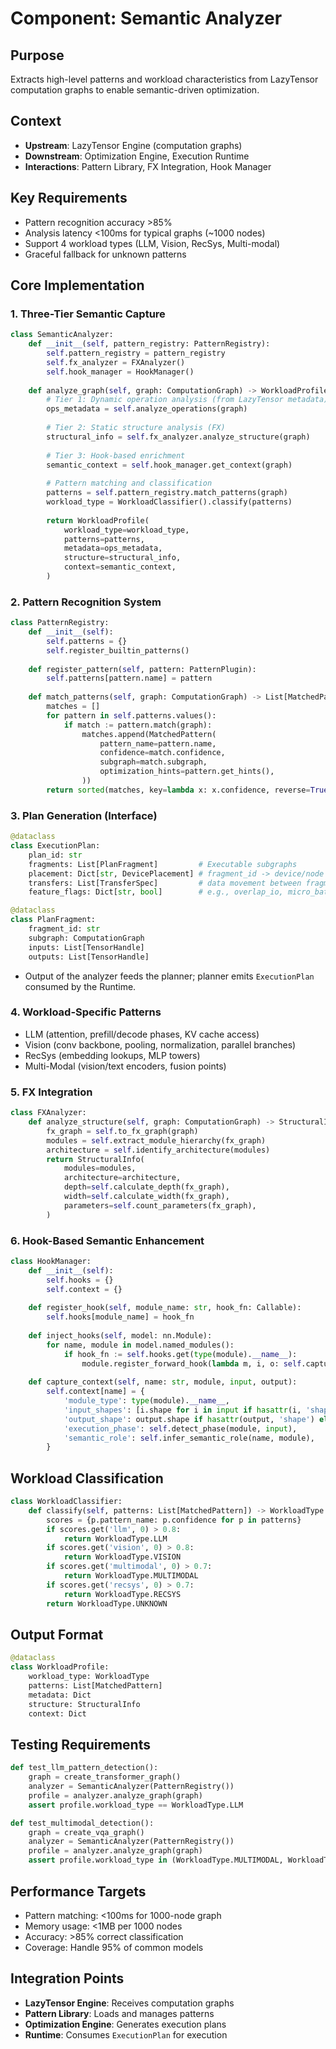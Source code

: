 # Component: Semantic Analyzer

## Purpose
Extracts high-level patterns and workload characteristics from LazyTensor computation graphs to enable semantic-driven optimization.

## Context
- **Upstream**: LazyTensor Engine (computation graphs)
- **Downstream**: Optimization Engine, Execution Runtime
- **Interactions**: Pattern Library, FX Integration, Hook Manager

## Key Requirements
- Pattern recognition accuracy >85%
- Analysis latency <100ms for typical graphs (~1000 nodes)
- Support 4 workload types (LLM, Vision, RecSys, Multi-modal)
- Graceful fallback for unknown patterns

## Core Implementation

### 1. Three-Tier Semantic Capture
```python
class SemanticAnalyzer:
    def __init__(self, pattern_registry: PatternRegistry):
        self.pattern_registry = pattern_registry
        self.fx_analyzer = FXAnalyzer()
        self.hook_manager = HookManager()
    
    def analyze_graph(self, graph: ComputationGraph) -> WorkloadProfile:
        # Tier 1: Dynamic operation analysis (from LazyTensor metadata)
        ops_metadata = self.analyze_operations(graph)
        
        # Tier 2: Static structure analysis (FX)
        structural_info = self.fx_analyzer.analyze_structure(graph)
        
        # Tier 3: Hook-based enrichment
        semantic_context = self.hook_manager.get_context(graph)
        
        # Pattern matching and classification
        patterns = self.pattern_registry.match_patterns(graph)
        workload_type = WorkloadClassifier().classify(patterns)
        
        return WorkloadProfile(
            workload_type=workload_type,
            patterns=patterns,
            metadata=ops_metadata,
            structure=structural_info,
            context=semantic_context,
        )
```

### 2. Pattern Recognition System
```python
class PatternRegistry:
    def __init__(self):
        self.patterns = {}
        self.register_builtin_patterns()
        
    def register_pattern(self, pattern: PatternPlugin):
        self.patterns[pattern.name] = pattern
        
    def match_patterns(self, graph: ComputationGraph) -> List[MatchedPattern]:
        matches = []
        for pattern in self.patterns.values():
            if match := pattern.match(graph):
                matches.append(MatchedPattern(
                    pattern_name=pattern.name,
                    confidence=match.confidence,
                    subgraph=match.subgraph,
                    optimization_hints=pattern.get_hints(),
                ))
        return sorted(matches, key=lambda x: x.confidence, reverse=True)
```

### 3. Plan Generation (Interface)
```python
@dataclass
class ExecutionPlan:
    plan_id: str
    fragments: List[PlanFragment]         # Executable subgraphs
    placement: Dict[str, DevicePlacement] # fragment_id -> device/node
    transfers: List[TransferSpec]         # data movement between fragments
    feature_flags: Dict[str, bool]        # e.g., overlap_io, micro_batching

@dataclass
class PlanFragment:
    fragment_id: str
    subgraph: ComputationGraph
    inputs: List[TensorHandle]
    outputs: List[TensorHandle]
```
- Output of the analyzer feeds the planner; planner emits `ExecutionPlan` consumed by the Runtime.

### 4. Workload-Specific Patterns
- LLM (attention, prefill/decode phases, KV cache access)
- Vision (conv backbone, pooling, normalization, parallel branches)
- RecSys (embedding lookups, MLP towers)
- Multi-Modal (vision/text encoders, fusion points)

### 5. FX Integration
```python
class FXAnalyzer:
    def analyze_structure(self, graph: ComputationGraph) -> StructuralInfo:
        fx_graph = self.to_fx_graph(graph)
        modules = self.extract_module_hierarchy(fx_graph)
        architecture = self.identify_architecture(modules)
        return StructuralInfo(
            modules=modules,
            architecture=architecture,
            depth=self.calculate_depth(fx_graph),
            width=self.calculate_width(fx_graph),
            parameters=self.count_parameters(fx_graph),
        )
```

### 6. Hook-Based Semantic Enhancement
```python
class HookManager:
    def __init__(self):
        self.hooks = {}
        self.context = {}
        
    def register_hook(self, module_name: str, hook_fn: Callable):
        self.hooks[module_name] = hook_fn
        
    def inject_hooks(self, model: nn.Module):
        for name, module in model.named_modules():
            if hook_fn := self.hooks.get(type(module).__name__):
                module.register_forward_hook(lambda m, i, o: self.capture_context(name, m, i, o))
        
    def capture_context(self, name: str, module, input, output):
        self.context[name] = {
            'module_type': type(module).__name__,
            'input_shapes': [i.shape for i in input if hasattr(i, 'shape')],
            'output_shape': output.shape if hasattr(output, 'shape') else None,
            'execution_phase': self.detect_phase(module, input),
            'semantic_role': self.infer_semantic_role(name, module),
        }
```

## Workload Classification
```python
class WorkloadClassifier:
    def classify(self, patterns: List[MatchedPattern]) -> WorkloadType:
        scores = {p.pattern_name: p.confidence for p in patterns}
        if scores.get('llm', 0) > 0.8:
            return WorkloadType.LLM
        if scores.get('vision', 0) > 0.8:
            return WorkloadType.VISION
        if scores.get('multimodal', 0) > 0.7:
            return WorkloadType.MULTIMODAL
        if scores.get('recsys', 0) > 0.7:
            return WorkloadType.RECSYS
        return WorkloadType.UNKNOWN
```

## Output Format
```python
@dataclass
class WorkloadProfile:
    workload_type: WorkloadType
    patterns: List[MatchedPattern]
    metadata: Dict
    structure: StructuralInfo
    context: Dict
```

## Testing Requirements
```python
def test_llm_pattern_detection():
    graph = create_transformer_graph()
    analyzer = SemanticAnalyzer(PatternRegistry())
    profile = analyzer.analyze_graph(graph)
    assert profile.workload_type == WorkloadType.LLM

def test_multimodal_detection():
    graph = create_vqa_graph()
    analyzer = SemanticAnalyzer(PatternRegistry())
    profile = analyzer.analyze_graph(graph)
    assert profile.workload_type in (WorkloadType.MULTIMODAL, WorkloadType.UNKNOWN)
```

## Performance Targets
- Pattern matching: <100ms for 1000-node graph
- Memory usage: <1MB per 1000 nodes
- Accuracy: >85% correct classification
- Coverage: Handle 95% of common models

## Integration Points
- **LazyTensor Engine**: Receives computation graphs
- **Pattern Library**: Loads and manages patterns
- **Optimization Engine**: Generates execution plans
- **Runtime**: Consumes `ExecutionPlan` for execution
